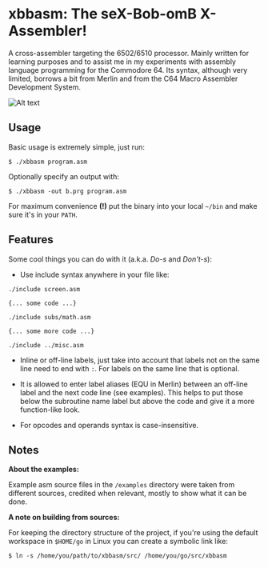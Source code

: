 # xbbasm: The seX-Bob-omB X-Assembler!

A cross-assembler targeting the 6502/6510 processor. Mainly written for learning purposes and to assist me in my experiments with assembly language programming for the Commodore 64. Its syntax, although very limited, borrows a bit from Merlin and from the C64 Macro Assembler Development System.

![Alt text](https://cloud.githubusercontent.com/assets/19293817/26608976/c1e64982-459e-11e7-9cca-cc81a561ba5b.jpg "we're sex bob-omb!")

## Usage

Basic usage is extremely simple, just run:

    $ ./xbbasm program.asm

Optionally specify an output with:

    $ ./xbbasm -out b.prg program.asm

For maximum convenience **(!)** put the binary into your local `~/bin` and make sure it's in your `PATH`.

## Features

Some cool things you can do with it (a.k.a. _Do-s_ and _Don't-s_):

- Use include syntax anywhere in your file like:
```
./include screen.asm

{... some code ...}

./include subs/math.asm

{... some more code ...}

./include ../misc.asm
```
- Inline or off-line labels, just take into account that labels not on the same line need to end with `:`. For labels on the same line that is optional.

- It is allowed to enter label aliases (EQU in Merlin) between an off-line label and the next code line (see examples). This helps to put those below the subroutine name label but above the code and give it a more function-like look.

- For opcodes and operands syntax is case-insensitive.

## Notes

**About the examples:**

Example asm source files in the `/examples` directory were taken from different sources, credited when relevant, mostly to show what it can be done.

**A note on building from sources:**

For keeping the directory structure of the project, if you're using the default workspace in `$HOME/go` in Linux you can create a symbolic link like:

    $ ln -s /home/you/path/to/xbbasm/src/ /home/you/go/src/xbbasm




